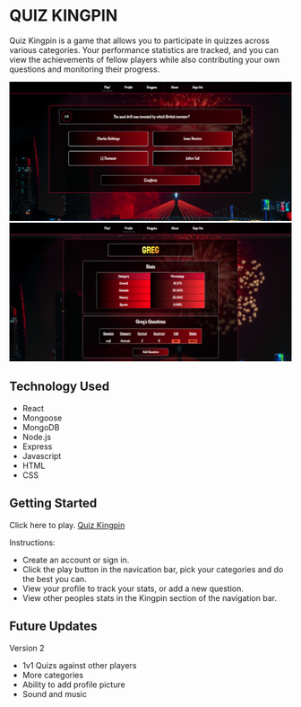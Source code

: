 # QUIZ KINGPIN

Quiz Kingpin is a game that allows you to participate in quizzes across various categories. Your performance statistics are tracked, and you can view the achievements of fellow players while also contributing your own questions and monitoring their progress.

![Quiz Kingpin Gameplay](/src/assets/pictures/1QP.png)
![Quiz Kingpin Profile](/src/assets/pictures/2QP.png)

## Technology Used

- React
- Mongoose
- MongoDB
- Node.js
- Express
- Javascript
- HTML
- CSS

## Getting Started

Click here to play. [Quiz Kingpin](https://quiz-kingpin-client.onrender.com/)

Instructions:

- Create an account or sign in.
- Click the play button in the navication bar, pick your categories and do the best you can.
- View your profile to track your stats, or add a new question.
- View other peoples stats in the Kingpin section of the navigation bar.

## Future Updates

Version 2

- 1v1 Quizs against other players
- More categories
- Ability to add profile picture
- Sound and music

